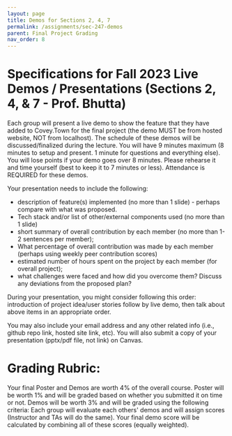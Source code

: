 ```yaml
---
layout: page
title: Demos for Sections 2, 4, 7
permalink: /assignments/sec-247-demos
parent: Final Project Grading
nav_order: 8
---
```


# Specifications for Fall 2023 Live Demos / Presentations (Sections 2, 4, & 7 - Prof. Bhutta)

Each group will present a live demo to show the feature that they have added to Covey.Town for the final project (the demo MUST be from hosted website, NOT from localhost). The schedule of these demos will be discussed/finalized during the lecture. You will have 9 minutes maximum (8 minutes to setup and present. 1 minute for questions and everything else). You will lose points if your demo goes over 8 minutes. Please rehearse it and time yourself (best to keep it to 7 minutes or less). Attendance is REQUIRED for these demos.

Your presentation needs to include the following:
- description of feature(s) implemented (no more than 1 slide) - perhaps compare with what was proposed.
- Tech stack and/or list of other/external components used (no more than 1 slide)
- short summary of overall contribution by each member (no more than 1-2 sentences per member);
- What percentage of overall contribution was made by each member (perhaps using weekly peer contribution scores)
- estimated number of hours spent on the project by each member (for overall project);
- what challenges were faced and how did you overcome them? Discuss any deviations from the proposed plan?

During your presentation, you might consider following this order: introduction of project idea/user stories follow by live demo, then talk about above items in an appropriate order.

You may also include your email address and any other related info (i.e., github repo link, hosted site link, etc). You will also submit a copy of your presentation (pptx/pdf file, not link) on Canvas.

# Grading Rubric:
Your final Poster and Demos are worth 4% of the overall course. Poster will be worth 1% and will be graded based on whether you submitted it on time or not. Demos will be worth 3% and will be graded using the following criteria: Each group will evaluate each others' demos and will assign scores (Instructor and TAs will do the same). Your final demo score will be calculated by combining all of these scores (equally weighted).